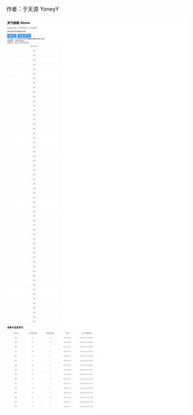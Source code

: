 作者：于天源  YoneyY



![weather](https://github.com/YoneyY/vue-weather-demo/blob/master/weather.png?raw=true)